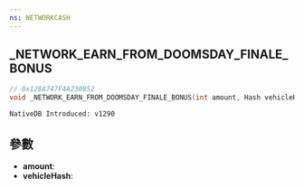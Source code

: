 ```yaml
---
ns: NETWORKCASH
---
```

## _NETWORK_EARN_FROM_DOOMSDAY_FINALE_BONUS

```c
// 0x128A747F4A230952
void _NETWORK_EARN_FROM_DOOMSDAY_FINALE_BONUS(int amount, Hash vehicleHash);
```

```
NativeDB Introduced: v1290
```

## 參數
* **amount**:
* **vehicleHash**:
